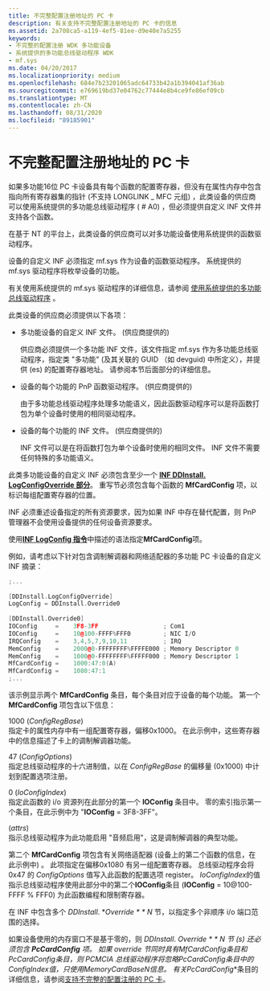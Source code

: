 ```yaml
---
title: 不完整配置注册地址的 PC 卡
description: 有关支持不完整配置注册地址的 PC 卡的信息
ms.assetid: 2a708ca5-a119-4ef5-81ee-d9e40e7a5255
keywords:
- 不完整的配置注册 WDK 多功能设备
- 系统提供的多功能总线驱动程序 WDK
- mf.sys
ms.date: 04/20/2017
ms.localizationpriority: medium
ms.openlocfilehash: 684e7b23201065adc64733b42a1b394041af36ab
ms.sourcegitcommit: e769619bd37e04762c77444e8b4ce9fe86ef09cb
ms.translationtype: MT
ms.contentlocale: zh-CN
ms.lasthandoff: 08/31/2020
ms.locfileid: "89185901"
---
```

# <a name="pc-cards-with-incomplete-configuration-register-addresses"></a>不完整配置注册地址的 PC 卡


如果多功能16位 PC 卡设备具有每个函数的配置寄存器，但没有在属性内存中包含指向所有寄存器集的指针 (不支持 LONGLINK \_ MFC 元组) ，此类设备的供应商可以使用系统提供的多功能总线驱动程序 ( # A0) ，但必须提供自定义 INF 文件并支持各个函数。

在基于 NT 的平台上，此类设备的供应商可以对多功能设备使用系统提供的函数驱动程序。

设备的自定义 INF 必须指定 mf.sys 作为设备的函数驱动程序。 系统提供的 mf.sys 驱动程序将枚举设备的功能。

有关使用系统提供的 mf.sys 驱动程序的详细信息，请参阅 [使用系统提供的多功能总线驱动程序](using-the-system-supplied-multifunction-bus-driver.md) 。

此类设备的供应商必须提供以下各项：

-   多功能设备的自定义 INF 文件。  (供应商提供的) 

    供应商必须提供一个多功能 INF 文件，该文件指定 mf.sys 作为多功能总线驱动程序，指定类 "多功能" (及其关联的 GUID （如 devguid) 中所定义），并提供 (es) 的配置寄存器地址。 请参阅本节后面部分的详细信息。

-   设备的每个功能的 PnP 函数驱动程序。  (供应商提供的) 

    由于多功能总线驱动程序处理多功能语义，因此函数驱动程序可以是将函数打包为单个设备时使用的相同驱动程序。

-   设备的每个功能的 INF 文件。  (供应商提供的) 

    INF 文件可以是在将函数打包为单个设备时使用的相同文件。 INF 文件不需要任何特殊的多功能语义。

此类多功能设备的自定义 INF 必须包含至少一个 [**INF DDInstall. LogConfigOverride 部分**](../install/inf-ddinstall-logconfigoverride-section.md)。 重写节必须包含每个函数的 **MfCardConfig** 项，以标识每组配置寄存器的位置。

INF 必须重述设备指定的所有资源要求，因为如果 INF 中存在替代配置，则 PnP 管理器不会使用设备提供的任何设备资源要求。

使用[**INF LogConfig 指令**](../install/inf-logconfig-directive.md)中描述的语法指定**MfCardConfig**项。

例如，请考虑以下针对包含调制解调器和网络适配器的多功能 PC 卡设备的自定义 INF 摘录：

```cpp
;...
 
[DDInstall.LogConfigOverride]
LogConfig = DDInstall.Override0
 
[DDInstall.Override0]
IOConfig     =    3F8-3FF                  ; Com1
IOConfig     =    10@100-FFFF%FFF0         ; NIC I/O
IRQConfig    =    3,4,5,7,9,10,11          ; IRQ
MemConfig    =    2000@0-FFFFFFFF%FFFFE000 ; Memory Descriptor 0
MemConfig    =    1000@0-FFFFFFFF%FFFFF000 ; Memory Descriptor 1
MfCardConfig =    1000:47:0(A)
MfCardConfig =    1080:47:1
;...
```

该示例显示两个 **MfCardConfig** 条目，每个条目对应于设备的每个功能。 第一个 **MfCardConfig** 项包含以下信息：

<a href="" id="1000--configregbase-"></a>1000 (*ConfigRegBase*)   
指定卡的属性内存中有一组配置寄存器，偏移0x1000。 在此示例中，这些寄存器中的信息描述了卡上的调制解调器功能。

<a href="" id="47--configoptions-"></a>47 (*ConfigOptions*)   
指定总线驱动程序的十六进制值，以在 *ConfigRegBase* 的偏移量 (0x1000) 中计划到配置选项注册。

<a href="" id="0--ioconfigindex-"></a>0 (*IoConfigIndex*)   
指定此函数的 i/o 资源列在此部分的第一个 **IOConfig** 条目中。 零的索引指示第一个条目，在此示例中为 "**IOConfig** = 3F8-3FF"。

<a href="" id="a--attrs-"></a> (*attrs*)   
指示总线驱动程序为此功能启用 "音频启用"，这是调制解调器的典型功能。

第二个 **MfCardConfig** 项包含有关网络适配器 (设备上的第二个函数的信息，在此示例中) 。 此项指定在偏移0x1080 有另一组配置寄存器。 总线驱动程序会将0x47 的 *ConfigOptions* 值写入此函数的配置选项 register。 *IoConfigIndex*的值指示总线驱动程序使用此部分中的第二个**IOConfig**条目 (**IOConfig** = 10@100-FFFF % FFF0) 为此函数编程和限制寄存器。

在 INF 中包含多个 *DDInstall*. **Override * * N* 节，以指定多个非顺序 i/o 端口范围的选择。

如果设备使用的内存窗口不是基于零的，则 *DDInstall*. **Override * * N* 节 (s) 还必须包含 **PcCardConfig** 项。 如果 override 节同时具有**MfCardConfig**条目和**PcCardConfig**条目，则 PCMCIA 总线驱动程序将忽略**PcCardConfig**条目中的*ConfigIndex*值，只使用*MemoryCardBaseN*信息。 有关**PcCardConfig**条目的详细信息，请参阅[支持不完整的配置注册的 PC 卡](supporting-pc-cards-that-have-incomplete-configuration-registers.md)。

 

